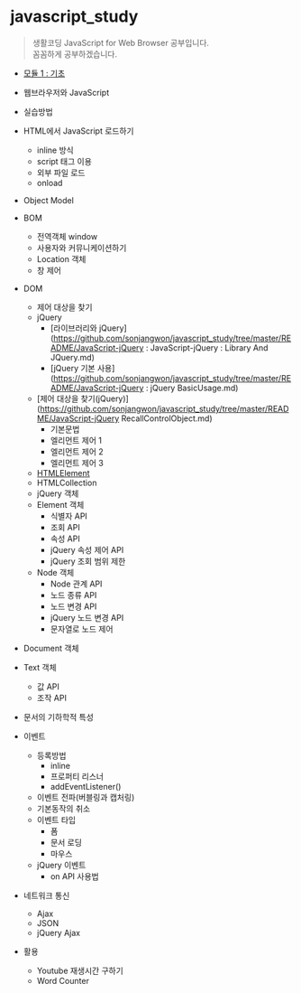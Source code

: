# javascript_study

> 생활코딩 JavaScript for Web Browser 공부입니다. <br>
> 꼼꼼하게 공부하겠습니다.

- [모듈 1 : 기초](https://github.com/antaehyeon/WinterVacation_Project/blob/master/README/%EC%84%9C%EB%B2%84%20%EC%B8%A1%20JS%20-%20%EB%AA%A8%EB%93%88%201%20:%20%EA%B8%B0%EC%B4%88.md)


- 웹브라우저와 JavaScript
- 실습방법
- HTML에서 JavaScript 로드하기
  * inline 방식
  * script 태그 이용
  * 외부 파일 로드
  * onload
- Object Model
- BOM
  * 전역객체 window
  * 사용자와 커뮤니케이션하기
  * Location 객체
  * 창 제어
- DOM
  * 제어 대상을 찾기
  * jQuery
    + [라이브러리와 jQuery](https://github.com/sonjangwon/javascript_study/tree/master/README/JavaScript-jQuery : JavaScript-jQuery : Library And JQuery.md)
    + [jQuery 기본 사용](https://github.com/sonjangwon/javascript_study/tree/master/README/JavaScript-jQuery : jQuery BasicUsage.md)
  * [제어 대상을 찾기(jQuery)](https://github.com/sonjangwon/javascript_study/tree/master/README/JavaScript-jQuery RecallControlObject.md)
    + 기본문법
    + 엘리먼트 제어 1
    + 엘리먼트 제어 2
    + 엘리먼트 제어 3
  * [HTMLElement](https://github.com/sonjangwon/javascript_study/tree/master/README/JavaScript-HTMLElement.md)
  * HTMLCollection
  * jQuery 객체
  * Element 객체
    + 식별자 API
    + 조회 API
    + 속성 API
    + jQuery 속성 제어 API
    + jQuery 조회 범위 제한
  * Node 객체
    + Node 관계 API
    + 노드 종류 API
    + 노드 변경 API
    + jQuery 노드 변경 API
    + 문자열로 노드 제어
- Document 객체
- Text 객체
  * 값 API
  * 조작 API
- 문서의 기하학적 특성
- 이벤트
  * 등록방법
    + inline
    + 프로퍼티 리스너
    + addEventListener()
  * 이벤트 전파(버블링과 캡처링)
  * 기본동작의 취소
  * 이벤트 타입
    + 폼
    + 문서 로딩
    + 마우스
  * jQuery 이벤트
    + on API 사용법
- 네트워크 통신
  * Ajax
  * JSON
  * jQuery Ajax
- 활용
  * Youtube 재생시간 구하기
  * Word Counter
